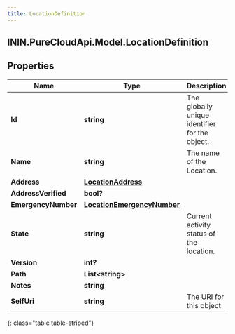 ```yaml
---
title: LocationDefinition
---
```

## ININ.PureCloudApi.Model.LocationDefinition

## Properties

|Name | Type | Description | Notes|
|------------ | ------------- | ------------- | -------------|
| **Id** | **string** | The globally unique identifier for the object. | [optional] |
| **Name** | **string** | The name of the Location. | |
| **Address** | [**LocationAddress**](LocationAddress.html) |  | [optional] |
| **AddressVerified** | **bool?** |  | [optional] |
| **EmergencyNumber** | [**LocationEmergencyNumber**](LocationEmergencyNumber.html) |  | [optional] |
| **State** | **string** | Current activity status of the location. | [optional] |
| **Version** | **int?** |  | [optional] |
| **Path** | **List&lt;string&gt;** |  | [optional] |
| **Notes** | **string** |  | [optional] |
| **SelfUri** | **string** | The URI for this object | [optional] |
{: class="table table-striped"}


